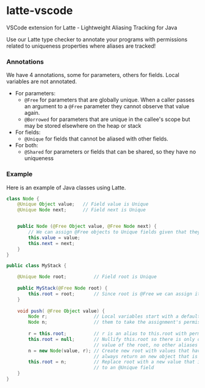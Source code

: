 # latte-vscode
VSCode extension for Latte - Lightweight Aliasing Tracking for Java

Use our Latte type checker to annotate your programs with permissions related to uniqueness properties where aliases are tracked!

### Annotations
We have 4 annotations, some for parameters, others for fields. Local variables are not annotated.
- For parameters:
  - `@Free` for parameters that are globally unique. When a caller passes an argument to a `@Free` parameter they cannot observe that value again.
  - `@Borrowed` for parameters that are unique in the callee's scope but may be stored elsewhere on the heap or stack
- For fields:
  - `@Unique` for fields that cannot be aliased with other fields.
- For both:
  - `@Shared` for parameters or fields that can be shared, so they have no uniqueness 


### Example
Here is an example of Java classes using Latte.

```java
class Node {
    @Unique Object value;   // Field value is Unique
    @Unique Node next;      // Field next is Unique


    public Node (@Free Object value, @Free Node next) {
        // We can assign @Free objects to Unique fields given that they have no aliases
        this.value = value; 
        this.next = next;
    }
}

public class MyStack {

    @Unique Node root;          // Field root is Unique		
    
    public MyStack(@Free Node root) {
        this.root = root;       // Since root is @Free we can assign it to root:@Unique		
    }
    
    void push( @Free Object value) {	
        Node r;                 // Local variables start with a default annotation that allows
        Node n;                 // them to take the assignment's permissions
        
        r = this.root; 			// r is an alias to this.root with permission @Unique
        this.root = null; 		// Nullify this.root so there is only one pointer to the 
                                // value of the root, no other aliases
        n = new Node(value, r); // Create new root with values that have no aliases. The constructors  
                                // always return an new object that is @Free 
        this.root = n; 			// Replace root with a new value that is @Free and so can be assigned 
                                // to an @Unique field
    }
}
```


